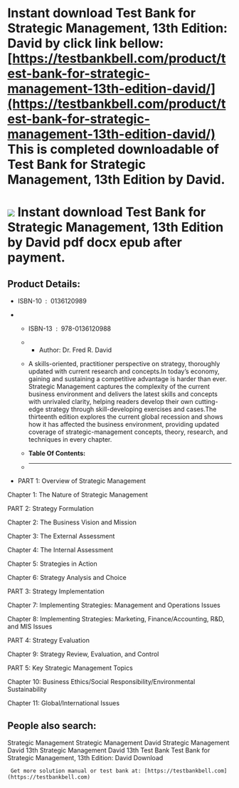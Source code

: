 Instant download **Test Bank for Strategic Management, 13th Edition: David** by click link bellow:  
[https://testbankbell.com/product/test-bank-for-strategic-management-13th-edition-david/](https://testbankbell.com/product/test-bank-for-strategic-management-13th-edition-david/)  
**This is completed downloadable of Test Bank for Strategic Management, 13th Edition by David.**
================================================================================================


![](https://testbankbell.com/wp-content/uploads/2023/05/strategic-management-david-13th-tb.jpg)
**Instant download Test Bank for Strategic Management, 13th Edition by David pdf docx epub after payment.**
===========================================================================================================


**Product Details:**
--------------------


* ISBN-10 ‏ : ‎ 0136120989
* * ISBN-13 ‏ : ‎ 978-0136120988
  * * Author: Dr. Fred R. David
   
  * A skills-oriented, practitioner perspective on strategy, thoroughly updated with current research and concepts.In today’s economy, gaining and sustaining a competitive advantage is harder than ever. Strategic Management captures the complexity of the current business environment and delivers the latest skills and concepts with unrivaled clarity, helping readers develop their own cutting-edge strategy through skill-developing exercises and cases.The thirteenth edition explores the current global recession and shows how it has affected the business environment, providing updated coverage of strategic-management concepts, theory, research, and techniques in every chapter.
  * **Table Of Contents:**
  * ----------------------
 
* PART 1: Overview of Strategic Management

Chapter 1: The Nature of Strategic Management


PART 2: Strategy Formulation


Chapter 2: The Business Vision and Mission


Chapter 3: The External Assessment


Chapter 4: The Internal Assessment


Chapter 5: Strategies in Action


Chapter 6: Strategy Analysis and Choice


PART 3: Strategy Implementation


Chapter 7: Implementing Strategies: Management and Operations Issues


Chapter 8: Implementing Strategies: Marketing, Finance/Accounting, R&D, and MIS Issues


PART 4: Strategy Evaluation


Chapter 9: Strategy Review, Evaluation, and Control


PART 5: Key Strategic Management Topics


Chapter 10: Business Ethics/Social Responsibility/Environmental Sustainability


Chapter 11: Global/International Issues


**People also search:**
-----------------------


Strategic Management
Strategic Management David
Strategic Management David 13th
Strategic Management David 13th Test Bank
Test Bank for Strategic Management, 13th Edition: David Download





     Get more solution manual or test bank at: [https://testbankbell.com](https://testbankbell.com)
